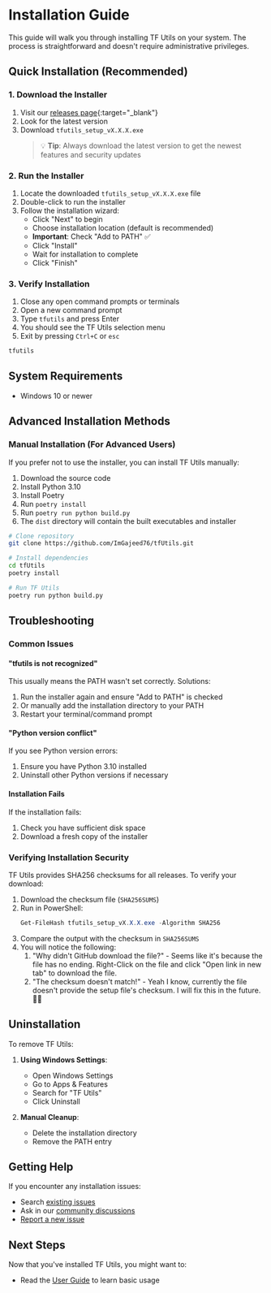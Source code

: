 # Installation Guide

This guide will walk you through installing TF Utils on your system. The process is straightforward and doesn't require
administrative privileges.

## Quick Installation (Recommended)

### 1. Download the Installer

1. Visit our [releases page](https://github.com/ImGajeed76/tfUtils/releases){:target="_blank"}
2. Look for the latest version
3. Download `tfutils_setup_vX.X.X.exe`
   > 💡 **Tip**: Always download the latest version to get the newest features and security updates

### 2. Run the Installer

1. Locate the downloaded `tfutils_setup_vX.X.X.exe` file
2. Double-click to run the installer
3. Follow the installation wizard:
    - Click "Next" to begin
    - Choose installation location (default is recommended)
    - **Important**: Check "Add to PATH" ✅
    - Click "Install"
    - Wait for installation to complete
    - Click "Finish"

### 3. Verify Installation

1. Close any open command prompts or terminals
2. Open a new command prompt
3. Type `tfutils` and press Enter
4. You should see the TF Utils selection menu
5. Exit by pressing `Ctrl+C` or `esc`

```bash
tfutils
```

## System Requirements

- Windows 10 or newer

## Advanced Installation Methods

### Manual Installation (For Advanced Users)

If you prefer not to use the installer, you can install TF Utils manually:

1. Download the source code
2. Install Python 3.10
3. Install Poetry
4. Run `poetry install`
5. Run `poetry run python build.py`
6. The `dist` directory will contain the built executables and installer

```bash
# Clone repository
git clone https://github.com/ImGajeed76/tfUtils.git

# Install dependencies
cd tfUtils
poetry install

# Run TF Utils
poetry run python build.py
```

## Troubleshooting

### Common Issues

#### "tfutils is not recognized"

This usually means the PATH wasn't set correctly. Solutions:

1. Run the installer again and ensure "Add to PATH" is checked
2. Or manually add the installation directory to your PATH
3. Restart your terminal/command prompt

#### "Python version conflict"

If you see Python version errors:

1. Ensure you have Python 3.10 installed
2. Uninstall other Python versions if necessary

#### Installation Fails

If the installation fails:

1. Check you have sufficient disk space
2. Download a fresh copy of the installer

### Verifying Installation Security

TF Utils provides SHA256 checksums for all releases. To verify your download:

1. Download the checksum file (`SHA256SUMS`)
2. Run in PowerShell:
   ```powershell
   Get-FileHash tfutils_setup_vX.X.X.exe -Algorithm SHA256
   ```
3. Compare the output with the checksum in `SHA256SUMS`
4. You will notice the following:
    1. "Why didn't GitHub download the file?" - Seems like it's because the file has no ending. Right-Click on the file
       and click "Open link in new tab" to download the file.
    2. "The checksum doesn't match!" - Yeah I know, currently the file doesn't provide the setup file's checksum. I will
       fix this in the future. 🙇‍♂️

## Uninstallation

To remove TF Utils:

1. **Using Windows Settings**:
    - Open Windows Settings
    - Go to Apps & Features
    - Search for "TF Utils"
    - Click Uninstall

2. **Manual Cleanup**:
    - Delete the installation directory
    - Remove the PATH entry

## Getting Help

If you encounter any installation issues:

- Search [existing issues](https://github.com/ImGajeed76/tfUtils/issues)
- Ask in our [community discussions](https://github.com/ImGajeed76/tfUtils/discussions)
- [Report a new issue](https://github.com/ImGajeed76/tfUtils/issues/new)

## Next Steps

Now that you've installed TF Utils, you might want to:

- Read the [User Guide](user-guide.md) to learn basic usage
